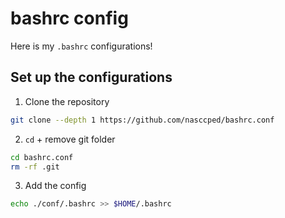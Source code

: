 bashrc config
=============

Here is my `.bashrc` configurations!

## Set up the configurations

1. Clone the repository
```sh
git clone --depth 1 https://github.com/nasccped/bashrc.conf
```
2. `cd` + remove git folder
```sh
cd bashrc.conf
rm -rf .git
```
3. Add the config
```sh
echo ./conf/.bashrc >> $HOME/.bashrc
```
